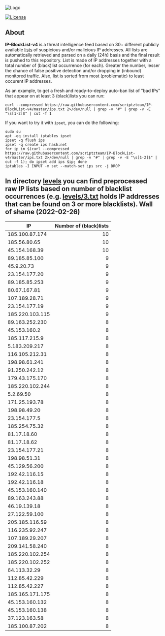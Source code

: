 ![Logo](https://i.imgur.com/PyKLAe7.png)

[![License](https://img.shields.io/badge/license-The_Unlicense-red.svg)](https://unlicense.org/)

About
----

**IP-BlockList-v4** is a threat intelligence feed based on 30+ different publicly available [lists](https://github.com/stamparm/maltrail) of suspicious and/or malicious IP addresses. All lists are automatically retrieved and parsed on a daily (24h) basis and the final result is pushed to this repository. List is made of IP addresses together with a total number of (black)list occurrence (for each). Greater the number, lesser the chance of false positive detection and/or dropping in (inbound) monitored traffic. Also, list is sorted from most (problematic) to least occurent IP addresses.

As an example, to get a fresh and ready-to-deploy auto-ban list of "bad IPs" that appear on at least 3 (black)lists you can run:

```
curl --compressed https://raw.githubusercontent.com/scriptzteam/IP-BlockList-v4/master/ips.txt 2>/dev/null | grep -v "#" | grep -v -E "\s[1-2]$" | cut -f 1
```

If you want to try it with `ipset`, you can do the following:

```
sudo su
apt -qq install iptables ipset
ipset -q flush ips
ipset -q create ips hash:net
for ip in $(curl --compressed https://raw.githubusercontent.com/scriptzteam/IP-BlockList-v4/master/ips.txt 2>/dev/null | grep -v "#" | grep -v -E "\s[1-2]$" | cut -f 1); do ipset add ips $ip; done
iptables -I INPUT -m set --match-set ips src -j DROP
```

In directory [levels](levels) you can find preprocessed raw IP lists based on number of blacklist occurrences (e.g. [levels/3.txt](levels/3.txt) holds IP addresses that can be found on 3 or more blacklists).
Wall of shame (2022-02-26)
----

|IP|Number of (black)lists|
|---|--:|
185.100.87.174|10
185.56.80.65|10
45.154.168.39|10
89.185.85.100|9
45.9.20.73|9
23.154.177.20|9
89.185.85.253|9
80.67.167.81|9
107.189.28.71|9
23.154.177.19|9
185.220.103.115|9
89.163.252.230|8
45.153.160.2|8
185.117.215.9|8
5.183.209.217|8
116.105.212.31|8
198.98.61.241|8
91.250.242.12|8
179.43.175.170|8
185.220.102.244|8
5.2.69.50|8
171.25.193.78|8
198.98.49.20|8
23.154.177.5|8
185.254.75.32|8
81.17.18.60|8
81.17.18.62|8
23.154.177.21|8
198.98.51.31|8
45.129.56.200|8
192.42.116.15|8
192.42.116.18|8
45.153.160.140|8
89.163.243.88|8
46.19.139.18|8
27.122.59.100|8
205.185.116.59|8
116.235.92.247|8
107.189.29.207|8
209.141.58.240|8
185.220.102.254|8
185.220.102.252|8
64.113.32.29|8
112.85.42.229|8
112.85.42.227|8
185.165.171.175|8
45.153.160.132|8
45.153.160.138|8
37.123.163.58|8
185.100.87.202|8
